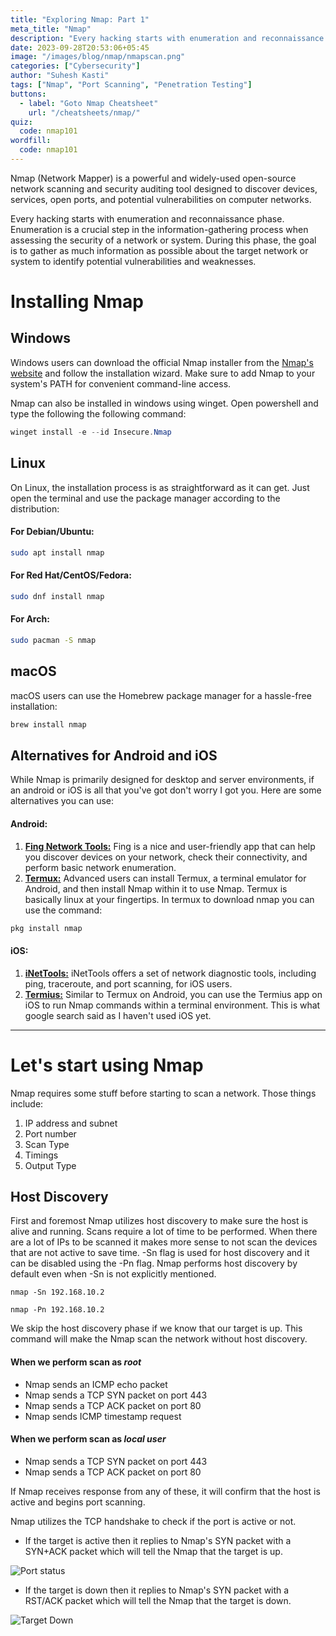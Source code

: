 ```yaml
---
title: "Exploring Nmap: Part 1"
meta_title: "Nmap"
description: "Every hacking starts with enumeration and reconnaissance phase. Enumeration is a crucial step in the information-gathering process and Nmap is one of the most powerful enumaration tool."
date: 2023-09-28T20:53:06+05:45
image: "/images/blog/nmap/nmapscan.png"
categories: ["Cybersecurity"]
author: "Suhesh Kasti"
tags: ["Nmap", "Port Scanning", "Penetration Testing"]
buttons:
  - label: "Goto Nmap Cheatsheet"
    url: "/cheatsheets/nmap/"
quiz:
  code: nmap101
wordfill:
  code: nmap101
---
```


Nmap (Network Mapper) is a powerful and widely-used open-source network scanning and security auditing tool designed to discover devices, services, open ports, and potential vulnerabilities on computer networks. 

Every hacking starts with enumeration and reconnaissance phase. Enumeration is a crucial step in the information-gathering process when assessing the security of a network or system. During this phase, the goal is to gather as much information as possible about the target network or system to identify potential vulnerabilities and weaknesses. 


# Installing Nmap   

## Windows

Windows users can download the official Nmap installer from the [Nmap's website](https://nmap.org/download.html) and follow the installation wizard. Make sure to add Nmap to your system's PATH for convenient command-line access.

Nmap can also be installed in windows using winget. Open powershell and type the following the following command:
``` ps1
winget install -e --id Insecure.Nmap
```

## Linux

On Linux, the installation process is as straightforward as it can get. Just open the terminal and use the package manager according to the distribution:

#### For Debian/Ubuntu:

```bash
sudo apt install nmap
```

#### For Red Hat/CentOS/Fedora:

```bash
sudo dnf install nmap
```

#### For Arch:

```bash
sudo pacman -S nmap
```

## macOS

macOS users can use the Homebrew package manager for a hassle-free installation:
```bash
brew install nmap
```

## Alternatives for Android and iOS

While Nmap is primarily designed for desktop and server environments, if an android or iOS is all that you've got don't worry I got you. Here are some alternatives you can use:

#### Android:

1. **[Fing Network Tools:](https://play.google.com/store/apps/details?id=com.overlook.android.fing&pli=1)** Fing is a nice and user-friendly app that can help you discover devices on your network, check their connectivity, and perform basic network enumeration.
2. **[Termux:](https://f-droid.org/en/packages/com.termux/)** Advanced users can install Termux, a terminal emulator for Android, and then install Nmap within it to use Nmap. Termux is basically linux at your fingertips. In termux to download nmap you can use the command:

```bash
pkg install nmap
```

#### iOS:

1. **[iNetTools:](https://apps.apple.com/au/app/inettools-ping-dns-port-scan/id561659975)** iNetTools offers a set of network diagnostic tools, including ping, traceroute, and port scanning, for iOS users.
2. **[Termius:](https://apps.apple.com/us/app/termius-terminal-ssh-client/id549039908)** Similar to Termux on Android, you can use the Termius app on iOS to run Nmap commands within a terminal environment. This is what google search said as I haven't used iOS yet.

<hr>

# Let's start using Nmap

Nmap requires some stuff before starting to scan a network. Those things include:
1. IP address and subnet
2. Port number 
3. Scan Type
4. Timings
5. Output Type
## Host Discovery
First and foremost Nmap utilizes host discovery to make sure the host is alive and running. Scans require a lot of time to be performed. When there are a lot of IPs to be scanned it makes more sense to not scan the devices that are not active to save time. -Sn flag is used for host discovery and it can be disabled using the -Pn flag. Nmap performs host discovery by default even when -Sn is not explicitly mentioned.

`nmap -Sn 192.168.10.2`

`nmap -Pn 192.168.10.2`

We skip the host discovery phase if we know that our target is up. This command will make the Nmap scan the network without host discovery.

#### When we perform scan as *root*
- Nmap sends an ICMP echo packet
- Nmap sends a TCP SYN packet on port 443
- Nmap sends a TCP ACK packet on port 80
- Nmap sends ICMP timestamp request
#### When we perform scan as *local user*
- Nmap sends a TCP SYN packet on port 443
- Nmap sends a TCP ACK packet on port 80

If Nmap receives response from any of these, it will confirm that the host is active and begins port scanning.

Nmap utilizes the TCP handshake to check if the port is active or not. 
- If the target is active then it replies to Nmap's SYN packet with a SYN+ACK packet which will tell the Nmap that the target is up.

![Port status](/images/blog/nmap/targetup.png)

- If the target is down then it replies to Nmap's SYN packet with a RST/ACK packet which will tell the Nmap that the target is down.


![Target Down](/images/blog/nmap/targetdown.png)



